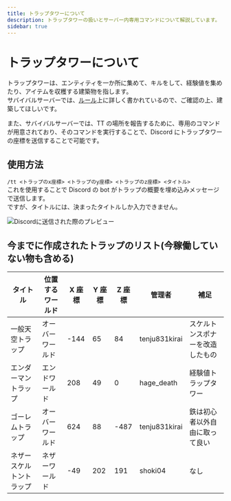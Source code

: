 ```yaml
---
title: トラップタワーについて
description: トラップタワーの扱いとサーバー内専用コマンドについて解説しています。
sidebar: true
---
```


# トラップタワーについて

トラップタワーは、エンティティを一か所に集めて、キルをして、経験値を集めたり、アイテムを収穫する建築物を指します。<br>
サバイバルサーバーでは、[ルール](../server/survival/)上に詳しく書かれているので、ご確認の上、建築してほしいです。<br>

また、サバイバルサーバーでは、TT の場所を報告するために、専用のコマンドが用意されており、そのコマンドを実行することで、Discord にトラップタワーの座標を送信することで可能です。

## 使用方法

`/tt <トラップのx座標> <トラップのy座標> <トラップのz座標> <タイトル>`<br>
これを使用することで Discord の bot がトラップの概要を埋め込みメッセージで送信します。<br>
ですが、タイトルには、決まったタイトルしか入力できません。<br>

![Discordに送信された際のプレビュー](https://gyazo.com/cc10bb4c01022e8ce3f7ec89d17252bb)

## 今までに作成されたトラップのリスト(今稼働していない物も含める)

| タイトル                 | 位置するワールド | X 座標 | Y 座標 | Z 座標 | 管理者        | 補足                             |
| ------------------------ | ---------------- | ------ | ------ | ------ | ------------- | -------------------------------- |
| 一般天空トラップ         | オーバーワールド | -144   | 65     | 84     | tenju831kirai | スケルトンスポナーを改造したもの |
| エンダーマントラップ     | エンドワールド   | 208    | 49     | 0      | hage_death    | 経験値トラップタワー             |
| ゴーレムトラップ         | オーバーワールド | 624    | 88     | -487   | tenju831kirai | 鉄は初心者以外自由に取って良い   |
| ネザースケルトントラップ | ネザーワールド   | -49    | 202    | 191    | shoki04       | なし                             |
